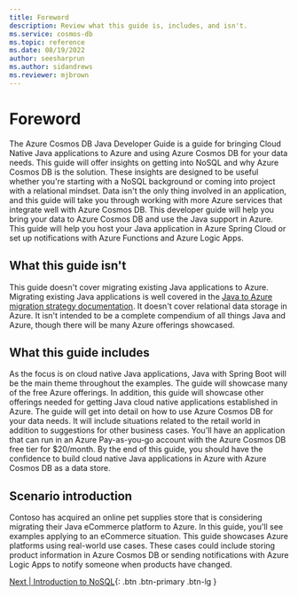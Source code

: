 ```yaml
---
title: Foreword
description: Review what this guide is, includes, and isn't.
ms.service: cosmos-db
ms.topic: reference
ms.date: 08/19/2022
author: seesharprun
ms.author: sidandrews
ms.reviewer: mjbrown
---
```


# Foreword

The Azure Cosmos DB Java Developer Guide is a guide for bringing Cloud Native Java applications to Azure and using Azure Cosmos DB for your data needs. This guide will offer insights on getting into NoSQL and why Azure Cosmos DB is the solution. These insights are designed to be useful whether you're starting with a NoSQL background or coming into  project with a relational mindset. Data isn't the only thing involved in an application, and this guide will take you through working with more Azure services that integrate well with Azure Cosmos DB. This developer guide will help you bring your data to Azure Cosmos DB and use the Java support in Azure. This guide will help you host your Java application in Azure Spring Cloud or set up notifications with Azure Functions and Azure Logic Apps.

## What this guide isn't

This guide doesn't cover migrating existing Java applications to Azure. Migrating existing Java applications is well covered in the [Java to Azure migration strategy documentation](/azure/developer/java/migration/). It doesn't cover relational data storage in Azure. It isn't intended to be a complete compendium of all things Java and Azure, though there will be many Azure offerings showcased.

## What this guide includes

As the focus is on cloud native Java applications, Java with Spring Boot will be the main theme throughout the examples. The guide will showcase many of the free Azure offerings. In addition, this guide will showcase other offerings needed for getting Java cloud native applications established in Azure. The guide will get into detail on how to use Azure Cosmos DB for your data needs. It will include situations related to the retail world in addition to suggestions for other business cases. You'll have an application that can run in an Azure Pay-as-you-go account with the Azure Cosmos DB free tier for $20/month. By the end of this guide, you should have the confidence to build cloud native Java applications in Azure with Azure Cosmos DB as a data store.

## Scenario introduction

Contoso has acquired an online pet supplies store that is considering migrating their Java eCommerce platform to Azure. In this guide, you'll see examples applying to an eCommerce situation. This guide showcases Azure platforms using real-world use cases. These cases could include storing product information in Azure Cosmos DB or sending notifications with Azure Logic Apps to notify someone when products have changed.

[Next &#124; Introduction to NoSQL](intro-nosql.md){: .btn .btn-primary .btn-lg }
